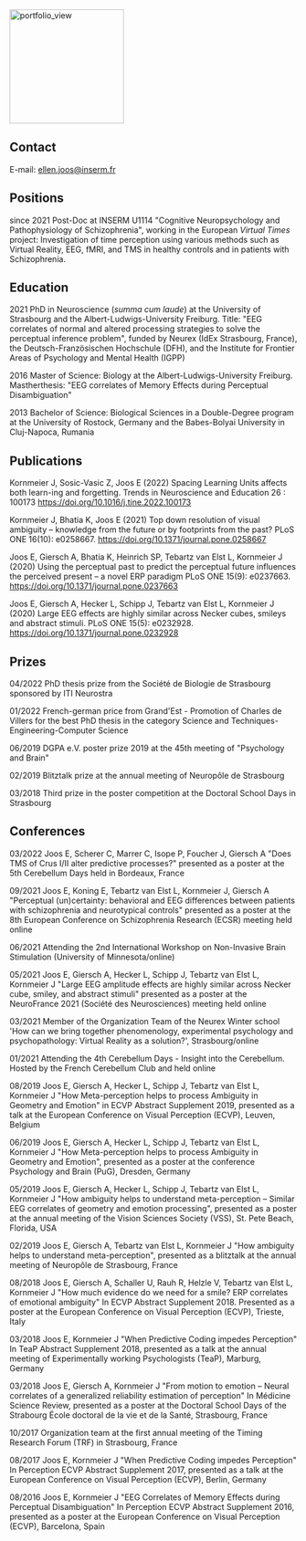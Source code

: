 [//]: # "## Dr. rer. nat. Ellen Joos"

<img width="200" alt="portfolio_view" src="https://user-images.githubusercontent.com/97749444/149893498-e56fc70f-ce25-4cdb-844c-45d4085e3bf9.jpg">

## Contact
E-mail: [ellen.joos@inserm.fr](mailto:ellen.joos@inserm.fr)

## Positions

since 2021 Post-Doc at INSERM U1114 "Cognitive Neuropsychology and Pathophysiology of Schizophrenia", working in the European _Virtual Times_ project: Investigation of time perception using various methods such as Virtual Reality, EEG, fMRI, and TMS in healthy controls and in patients with Schizophrenia.

## Education

2021 PhD in Neuroscience (_summa cum laude_) at the University of Strasbourg and the Albert-Ludwigs-University Freiburg. Title: "EEG correlates of normal and altered processing strategies to solve the perceptual inference problem", funded by Neurex (IdEx Strasbourg, France), the Deutsch-Französischen Hochschule (DFH), and the Institute for Frontier Areas of Psychology and Mental Health (IGPP)

2016 Master of Science: Biology at the Albert-Ludwigs-University Freiburg. Mastherthesis: "EEG correlates of Memory Effects during Perceptual Disambiguation"

2013 Bachelor of Science: Biological Sciences in a Double-Degree program at the University of Rostock, Germany and the Babes-Bolyai University in Cluj-Napoca, Rumania

## Publications

Kornmeier J, Sosic-Vasic Z, Joos E (2022) Spacing Learning Units affects both learn-ing and forgetting. Trends in Neuroscience and Education 26 : 100173 <a href="https://doi.org/10.1016/j.tine.2022.100173"> https://doi.org/10.1016/j.tine.2022.100173 </a>

Kornmeier J, Bhatia K, Joos E (2021) Top down resolution of visual ambiguity – knowledge from the future or by footprints from the past? PLoS ONE 16(10): e0258667. <a href="https://doi.org/10.1371/journal.pone.0258667"> https://doi.org/10.1371/journal.pone.0258667 </a>

Joos E, Giersch A, Bhatia K, Heinrich SP, Tebartz van Elst L, Kornmeier J (2020) Using the perceptual past to predict the perceptual future influences the perceived present – a novel ERP paradigm PLoS ONE 15(9): e0237663. <a href="https://doi.org/10.1371/journal.pone.0237663"> https://doi.org/10.1371/journal.pone.0237663 </a>

Joos E, Giersch A, Hecker L, Schipp J, Tebartz van Elst L, Kornmeier J (2020) Large EEG effects are highly similar across Necker cubes, smileys and abstract stimuli. PLoS ONE 15(5): e0232928. <a href="https://doi.org/10.1371/journal.pone.0232928"> https://doi.org/10.1371/journal.pone.0232928 </a>


## Prizes

04/2022 PhD thesis prize from the Société de Biologie de Strasbourg sponsored by ITI Neurostra

01/2022 French-german price from Grand'Est - Promotion of Charles de Villers for the best PhD thesis in the category Science and Techniques-Engineering-Computer Science

06/2019 DGPA e.V. poster prize 2019 at the 45th meeting of "Psychology and Brain"

02/2019 Blitztalk prize at the annual meeting of Neuropôle de Strasbourg

03/2018 Third prize in the poster competition at the Doctoral School Days in Strasbourg


## Conferences

03/2022 Joos E, Scherer C, Marrer C, Isope P, Foucher J, Giersch A "Does TMS of Crus I/II alter predictive processes?" presented as a poster at the 5th Cerebellum Days held in Bordeaux, France

09/2021 Joos E, Koning E, Tebartz van Elst L, Kornmeier J, Giersch A "Perceptual (un)certainty: behavioral and EEG differences between patients with schizophrenia and neurotypical controls" presented as a poster at the 8th European Conference on Schizophrenia Research (ECSR) meeting held online

06/2021 Attending the 2nd International Workshop on Non-Invasive Brain Stimulation (University of Minnesota/online)

05/2021 Joos E, Giersch A, Hecker L, Schipp J, Tebartz van Elst L, Kornmeier J "Large EEG amplitude effects are highly similar across Necker cube, smiley, and abstract stimuli" presented as a poster at the NeuroFrance 2021 (Société des Neurosciences) meeting held online

03/2021 Member of the Organization Team of the Neurex Winter school 'How can we bring together phenomenology, experimental psychology and psychopathology: Virtual Reality as a solution?', Strasbourg/online

01/2021 Attending the 4th Cerebellum Days - Insight into the Cerebellum. Hosted by the French Cerebellum Club and held online

08/2019 Joos E, Giersch A, Hecker L, Schipp J, Tebartz van Elst L, Kornmeier J "How Meta-perception helps to process Ambiguity in Geometry and Emotion" in ECVP Abstract Supplement 2019, presented as a talk at the European Conference on Visual Perception (ECVP), Leuven, Belgium

06/2019 Joos E, Giersch A, Hecker L, Schipp J, Tebartz van Elst L, Kornmeier J "How Meta-perception helps to process Ambiguity in Geometry and Emotion", presented as a poster at the conference Psychology and Brain (PuG), Dresden, Germany

05/2019 Joos E, Giersch A, Hecker L, Schipp J, Tebartz van Elst L, Kornmeier J "How ambiguity helps to understand meta-perception – Similar EEG correlates of geometry and emotion processing", presented as a poster at the annual meeting of the Vision Sciences Society (VSS), St. Pete Beach, Florida, USA

02/2019 Joos E, Giersch A, Tebartz van Elst L, Kornmeier J "How ambiguity helps to understand meta-perception", presented as a blitztalk at the annual meeting of Neuropôle de Strasbourg, France

08/2018 Joos E, Giersch A, Schaller U, Rauh R, Helzle V, Tebartz van Elst L, Kornmeier J "How much evidence do we need for a smile? ERP correlates of emotional ambiguity" In ECVP Abstract Supplement 2018. Presented as a poster at the European Conference on Visual Perception (ECVP), Trieste, Italy

03/2018 Joos E, Kornmeier J "When Predictive Coding impedes Perception" In TeaP Abstract Supplement 2018, presented as a talk at the annual meeting of Experimentally working Psychologists (TeaP), Marburg, Germany

03/2018 Joos E, Giersch A, Kornmeier J "From motion to emotion – Neural correlates of a generalized reliability estimation of perception" In Médicine Science Review, presented as a poster at the Doctoral School Days of the Strabourg École doctoral de la vie et de la Santé, Strasbourg, France

10/2017 Organization team at the first annual meeting of the Timing Research Forum (TRF) in Strasbourg, France

08/2017 Joos E, Kornmeier J "When Predictive Coding impedes Perception" In Perception ECVP Abstract Supplement 2017, presented as a talk at the European Conference on Visual Perception (ECVP), Berlin, Germany

08/2016 Joos E, Kornmeier J "EEG Correlates of Memory Effects during Perceptual Disambiguation" In Perception ECVP Abstract Supplement 2016, presented as a poster at the European Conference on Visual Perception (ECVP), Barcelona, Spain 

[//]: # "You can use the [editor on GitHub](https://github.com/ellenjoos/ellenjoos.github.io/edit/main/index.md) to maintain and preview the content for your website in Markdown files."

[//]: # "Whenever you commit to this repository, GitHub Pages will run [Jekyll](https://jekyllrb.com/) to rebuild the pages in your site, from the content in your Markdown files."

[//]: # "### Markdown"

[//]: # "Markdown is a lightweight and easy-to-use syntax for styling your writing. It includes conventions for"

[//]: # "```markdown"
[//]: # "Syntax highlighted code block"

[//]: # "# Header 1"
[//]: # "## Header 2"
[//]: # "### Header 3"

[//]: # "- Bulleted"
[//]: # "- List"

[//]: # "1. Numbered"
[//]: # "2. List"

[//]: # "**Bold** and _Italic_ and `Code` text"

[//]: # "[Link](url) and ![Image](src)"
[//]: # "```"

[//]: # "For more details see [Basic writing and formatting syntax](https://docs.github.com/en/github/writing-on-github/getting-started-with-writing-and-formatting-on-github/basic-writing-and-formatting-syntax)."

[//]: # "### Jekyll Themes"

[//]: # "Your Pages site will use the layout and styles from the Jekyll theme you have selected in your [repository settings](https://github.com/ellenjoos/ellenjoos.github.io/settings/pages). The name of this theme is saved in the Jekyll `_config.yml` configuration file."

[//]: # "### Support or Contact"

[//]: # "Having trouble with Pages? Check out our [documentation](https://docs.github.com/categories/github-pages-basics/) or [contact support](https://support.github.com/contact) and we’ll help you sort it out."
